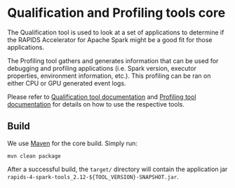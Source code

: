 # Qualification and Profiling tools core

The Qualification tool is used to look at a set of applications to determine if the RAPIDS Accelerator for Apache Spark
might be a good fit for those applications.

The Profiling tool gathers and generates information that can be used for debugging and profiling applications (i.e. Spark version, executor properties, environment information, etc.).
This profiling can be ran on either CPU or GPU generated event logs.

Please refer to [Qualification tool documentation](docs/spark-qualification-tool.md) 
and [Profiling tool documentation](docs/spark-profiling-tool.md)
for details on how to use the respective tools.

## Build

We use [Maven](https://maven.apache.org) for the core build. Simply run:

```shell script
mvn clean package
```

After a successful build, the `target/` directory will contain the application jar `rapids-4-spark-tools_2.12-${TOOL_VERSION}-SNAPSHOT.jar`.
